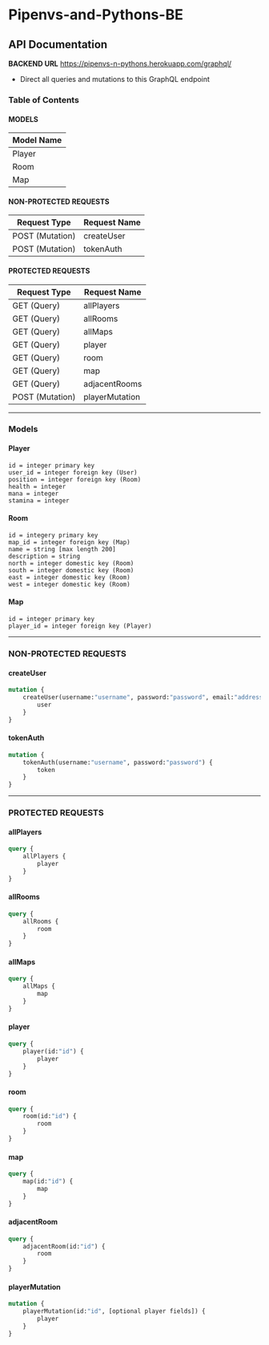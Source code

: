 # Pipenvs-and-Pythons-BE

## **API Documentation**
**BACKEND URL** https://pipenvs-n-pythons.herokuapp.com/graphql/
- Direct all queries and mutations to this GraphQL endpoint
### **Table of Contents**

#### MODELS

| Model Name |
|------------|
| Player     |
| Room       |
| Map        |

#### NON-PROTECTED REQUESTS

| Request Type    | Request Name |
|-----------------|--------------|
| POST (Mutation) | createUser   |
| POST (Mutation) | tokenAuth    |

#### PROTECTED REQUESTS

| Request Type    | Request Name   |
|-----------------|----------------|
| GET (Query)     | allPlayers     |
| GET (Query)     | allRooms       |
| GET (Query)     | allMaps        |
| GET (Query)     | player         |
| GET (Query)     | room           |
| GET (Query)     | map            |
| GET (Query)     | adjacentRooms  |
| POST (Mutation) | playerMutation |

---

### Models

#### Player

```
id = integer primary key
user_id = integer foreign key (User)
position = integer foreign key (Room)
health = integer
mana = integer
stamina = integer
```

#### Room

```
id = integery primary key
map_id = integer foreign key (Map)
name = string [max length 200]
description = string
north = integer domestic key (Room)
south = integer domestic key (Room)
east = integer domestic key (Room)
west = integer domestic key (Room)
```

#### Map

```
id = integer primary key
player_id = integer foreign key (Player)
```

---

### NON-PROTECTED REQUESTS

#### createUser

```graphql
mutation {
    createUser(username:"username", password:"password", email:"address@mail.com") {
        user
    }
}
```

#### tokenAuth

```graphql
mutation {
    tokenAuth(username:"username", password:"password") {
        token
    }
}
```

---

### PROTECTED REQUESTS

#### allPlayers

```graphql
query {
    allPlayers {
        player
    }
}
```

#### allRooms

```graphql
query {
    allRooms {
        room
    }
}
```

#### allMaps

```graphql
query {
    allMaps {
        map
    }
}
```

#### player

```graphql
query {
    player(id:"id") {
        player
    }
}
```

#### room

```graphql
query {
    room(id:"id") {
        room
    }
}
```

#### map

```graphql
query {
    map(id:"id") {
        map
    }
}
```

#### adjacentRoom

```graphql
query {
    adjacentRoom(id:"id") {
        room
    }
}
```

#### playerMutation

```graphql
mutation {
    playerMutation(id:"id", [optional player fields]) {
        player
    }
}
```

